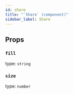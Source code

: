 ```yaml
---
id: share
title: "`Share` (component)"
sidebar_label: Share
---
```



Props
-----

### `fill`

type: `string`


### `size`

type: `number`

